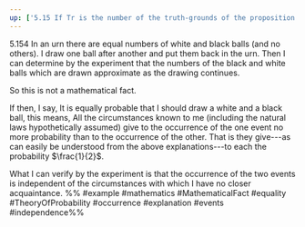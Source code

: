 ```yaml
---
up: ['5.15 If Tr is the number of the truth-grounds of the proposition']
---
```

5.154 In an urn there are equal numbers of white and black balls (and no others). I draw one ball after another and put them back in the urn. Then I can determine by the experiment that the numbers of the black and white balls which are drawn approximate as the drawing continues.

So this is not a mathematical fact.

If then, I say, It is equally probable that I should draw a white and a black ball, this means, All the circumstances known to me (including the natural laws hypothetically assumed) give to the occurrence of the one event no more probability than to the occurrence of the other. That is they give---as can easily be understood from the above explanations---to each the probability $\frac{1}{2}$.

What I can verify by the experiment is that the occurrence of the two events is independent of the circumstances with which I have no closer acquaintance.
%%
#example #mathematics #MathematicalFact #equality #TheoryOfProbability #occurrence #explanation #events #independence%%